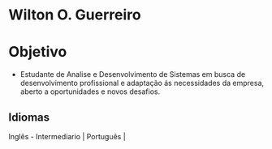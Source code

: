 # Wilton O. Guerreiro

# Objetivo
- Estudante de Analise e Desenvolvimento de Sistemas em busca de desenvolvimento profissional e adaptação ás necessidades da empresa, aberto a oportunidades e novos desafios.


## Idiomas
Inglês - Intermediario |
Português | 

